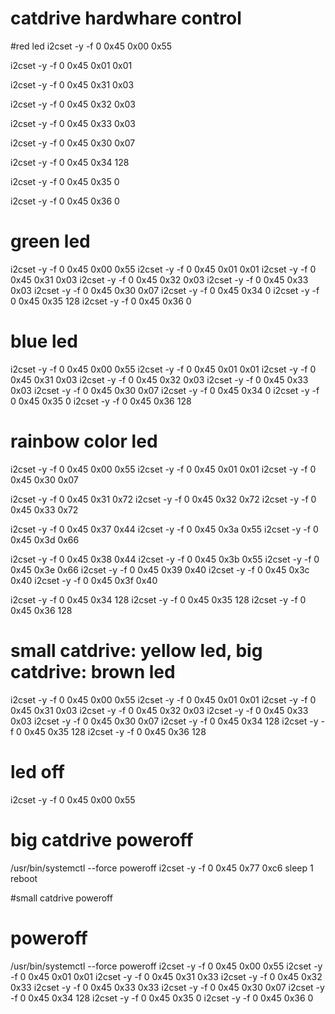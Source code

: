 # catdrive hardwhare control

#red led
i2cset -y -f 0 0x45 0x00 0x55

i2cset -y -f 0 0x45 0x01 0x01

i2cset -y -f 0 0x45 0x31 0x03

i2cset -y -f 0 0x45 0x32 0x03

i2cset -y -f 0 0x45 0x33 0x03

i2cset -y -f 0 0x45 0x30 0x07

i2cset -y -f 0 0x45 0x34 128

i2cset -y -f 0 0x45 0x35 0

i2cset -y -f 0 0x45 0x36 0


# green led
i2cset -y -f 0 0x45 0x00 0x55
i2cset -y -f 0 0x45 0x01 0x01
i2cset -y -f 0 0x45 0x31 0x03
i2cset -y -f 0 0x45 0x32 0x03
i2cset -y -f 0 0x45 0x33 0x03
i2cset -y -f 0 0x45 0x30 0x07
i2cset -y -f 0 0x45 0x34 0
i2cset -y -f 0 0x45 0x35 128
i2cset -y -f 0 0x45 0x36 0


# blue led
i2cset -y -f 0 0x45 0x00 0x55
i2cset -y -f 0 0x45 0x01 0x01
i2cset -y -f 0 0x45 0x31 0x03
i2cset -y -f 0 0x45 0x32 0x03
i2cset -y -f 0 0x45 0x33 0x03
i2cset -y -f 0 0x45 0x30 0x07
i2cset -y -f 0 0x45 0x34 0
i2cset -y -f 0 0x45 0x35 0
i2cset -y -f 0 0x45 0x36 128


# rainbow color led
i2cset -y -f 0 0x45 0x00 0x55
i2cset -y -f 0 0x45 0x01 0x01
i2cset -y -f 0 0x45 0x30 0x07
        
i2cset -y -f 0 0x45 0x31 0x72
i2cset -y -f 0 0x45 0x32 0x72
i2cset -y -f 0 0x45 0x33 0x72
        
i2cset -y -f 0 0x45 0x37 0x44
i2cset -y -f 0 0x45 0x3a 0x55
i2cset -y -f 0 0x45 0x3d 0x66

i2cset -y -f 0 0x45 0x38 0x44
i2cset -y -f 0 0x45 0x3b 0x55
i2cset -y -f 0 0x45 0x3e 0x66
i2cset -y -f 0 0x45 0x39 0x40
i2cset -y -f 0 0x45 0x3c 0x40
i2cset -y -f 0 0x45 0x3f 0x40

i2cset -y -f 0 0x45 0x34 128
i2cset -y -f 0 0x45 0x35 128
i2cset -y -f 0 0x45 0x36 128


# small catdrive: yellow led, big catdrive: brown led
i2cset -y -f 0 0x45 0x00 0x55
i2cset -y -f 0 0x45 0x01 0x01
i2cset -y -f 0 0x45 0x31 0x03
i2cset -y -f 0 0x45 0x32 0x03
i2cset -y -f 0 0x45 0x33 0x03
i2cset -y -f 0 0x45 0x30 0x07
i2cset -y -f 0 0x45 0x34 128
i2cset -y -f 0 0x45 0x35 128
i2cset -y -f 0 0x45 0x36 128


# led off
i2cset -y -f 0 0x45 0x00 0x55


# big catdrive poweroff
/usr/bin/systemctl --force poweroff
i2cset -y -f 0 0x45 0x77 0xc6
sleep 1
reboot


#small catdrive poweroff
# poweroff
/usr/bin/systemctl --force poweroff
i2cset -y -f 0 0x45 0x00 0x55
i2cset -y -f 0 0x45 0x01 0x01
i2cset -y -f 0 0x45 0x31 0x33
i2cset -y -f 0 0x45 0x32 0x33
i2cset -y -f 0 0x45 0x33 0x33
i2cset -y -f 0 0x45 0x30 0x07
i2cset -y -f 0 0x45 0x34 128
i2cset -y -f 0 0x45 0x35 0
i2cset -y -f 0 0x45 0x36 0
